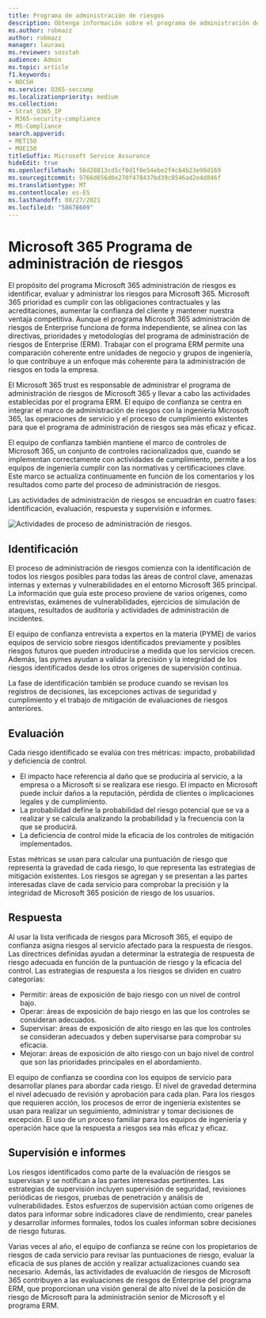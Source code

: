 ```yaml
---
title: Programa de administración de riesgos
description: Obtenga información sobre el programa de administración de riesgos en Microsoft 365
ms.author: robmazz
author: robmazz
manager: laurawi
ms.reviewer: sosstah
audience: Admin
ms.topic: article
f1.keywords:
- NOCSH
ms.service: O365-seccomp
ms.localizationpriority: medium
ms.collection:
- Strat_O365_IP
- M365-security-compliance
- MS-Compliance
search.appverid:
- MET150
- MOE150
titleSuffix: Microsoft Service Assurance
hideEdit: true
ms.openlocfilehash: 56d28813cd5cf0d1f0e54ebe2f4c64b23e98d169
ms.sourcegitcommit: 9766d656d0e270f478437bd39c0546ad2e4d846f
ms.translationtype: MT
ms.contentlocale: es-ES
ms.lasthandoff: 08/27/2021
ms.locfileid: "58678609"
---
```

# <a name="microsoft-365-risk-management-program"></a>Microsoft 365 Programa de administración de riesgos

El propósito del programa Microsoft 365 administración de riesgos es identificar, evaluar y administrar los riesgos para Microsoft 365. Microsoft 365 prioridad es cumplir con las obligaciones contractuales y las acreditaciones, aumentar la confianza del cliente y mantener nuestra ventaja competitiva. Aunque el programa Microsoft 365 administración de riesgos de Enterprise funciona de forma independiente, se alinea con las directivas, prioridades y metodologías del programa de administración de riesgos de Enterprise (ERM). Trabajar con el programa ERM permite una comparación coherente entre unidades de negocio y grupos de ingeniería, lo que contribuye a un enfoque más coherente para la administración de riesgos en toda la empresa.

El Microsoft 365 trust es responsable de administrar el programa de administración de riesgos de Microsoft 365 y llevar a cabo las actividades establecidas por el programa ERM. El equipo de confianza se centra en integrar el marco de administración de riesgos con la ingeniería Microsoft 365, las operaciones de servicio y el proceso de cumplimiento existentes para que el programa de administración de riesgos sea más eficaz y eficaz.

El equipo de confianza también mantiene el marco de controles de Microsoft 365, un conjunto de controles racionalizados que, cuando se implementan correctamente con actividades de cumplimiento, permite a los equipos de ingeniería cumplir con las normativas y certificaciones clave. Este marco se actualiza continuamente en función de los comentarios y los resultados como parte del proceso de administración de riesgos.

Las actividades de administración de riesgos se encuadrán en cuatro fases: identificación, evaluación, respuesta y supervisión e informes.

![Actividades de proceso de administración de riesgos.](../media/assurance-risk-management-review-process.png)

## <a name="identification"></a>Identificación

El proceso de administración de riesgos comienza con la identificación de todos los riesgos posibles para todas las áreas de control clave, amenazas internas y externas y vulnerabilidades en el entorno Microsoft 365 principal. La información que guía este proceso proviene de varios orígenes, como entrevistas, exámenes de vulnerabilidades, ejercicios de simulación de ataques, resultados de auditoría y actividades de administración de incidentes.

El equipo de confianza entrevista a expertos en la materia (PYME) de varios equipos de servicio sobre riesgos identificados previamente y posibles riesgos futuros que pueden introducirse a medida que los servicios crecen. Además, las pymes ayudan a validar la precisión y la integridad de los riesgos identificados desde los otros orígenes de supervisión continua.

La fase de identificación también se produce cuando se revisan los registros de decisiones, las excepciones activas de seguridad y cumplimiento y el trabajo de mitigación de evaluaciones de riesgos anteriores.

## <a name="assessment"></a>Evaluación

Cada riesgo identificado se evalúa con tres métricas: impacto, probabilidad y deficiencia de control.

- El impacto hace referencia al daño que se produciría al servicio, a la empresa o a Microsoft si se realizara ese riesgo. El impacto en Microsoft puede incluir daños a la reputación, pérdida de clientes o implicaciones legales y de cumplimiento.
- La probabilidad define la probabilidad del riesgo potencial que se va a realizar y se calcula analizando la probabilidad y la frecuencia con la que se producirá.
- La deficiencia de control mide la eficacia de los controles de mitigación implementados.

Estas métricas se usan para calcular una puntuación de riesgo que representa la gravedad de cada riesgo, lo que representa las estrategias de mitigación existentes. Los riesgos se agregan y se presentan a las partes interesadas clave de cada servicio para comprobar la precisión y la integridad de Microsoft 365 posición de riesgo de los usuarios.

## <a name="response"></a>Respuesta

Al usar la lista verificada de riesgos para Microsoft 365, el equipo de confianza asigna riesgos al servicio afectado para la respuesta de riesgos. Las directrices definidas ayudan a determinar la estrategia de respuesta de riesgo adecuada en función de la puntuación de riesgo y la eficacia del control. Las estrategias de respuesta a los riesgos se dividen en cuatro categorías:

- Permitir: áreas de exposición de bajo riesgo con un nivel de control bajo.
- Operar: áreas de exposición de bajo riesgo en las que los controles se consideran adecuados.
- Supervisar: áreas de exposición de alto riesgo en las que los controles se consideran adecuados y deben supervisarse para comprobar su eficacia.
- Mejorar: áreas de exposición de alto riesgo con un bajo nivel de control que son las prioridades principales en el abordamiento.

El equipo de confianza se coordina con los equipos de servicio para desarrollar planes para abordar cada riesgo. El nivel de gravedad determina el nivel adecuado de revisión y aprobación para cada plan. Para los riesgos que requieren acción, los procesos de error de ingeniería existentes se usan para realizar un seguimiento, administrar y tomar decisiones de excepción. El uso de un proceso familiar para los equipos de ingeniería y operación hace que la respuesta a riesgos sea más eficaz y eficaz.

## <a name="monitoring-and-reporting"></a>Supervisión e informes

Los riesgos identificados como parte de la evaluación de riesgos se supervisan y se notifican a las partes interesadas pertinentes. Las estrategias de supervisión incluyen supervisión de seguridad, revisiones periódicas de riesgos, pruebas de penetración y análisis de vulnerabilidades. Estos esfuerzos de supervisión actúan como orígenes de datos para informar sobre indicadores clave de rendimiento, crear paneles y desarrollar informes formales, todos los cuales informan sobre decisiones de riesgo futuras.

Varias veces al año, el equipo de confianza se reúne con los propietarios de riesgos de cada servicio para revisar las puntuaciones de riesgo, evaluar la eficacia de sus planes de acción y realizar actualizaciones cuando sea necesario. Además, las actividades de evaluación de riesgos de Microsoft 365 contribuyen a las evaluaciones de riesgos de Enterprise del programa ERM, que proporcionan una visión general de alto nivel de la posición de riesgo de Microsoft para la administración senior de Microsoft y el programa ERM.
